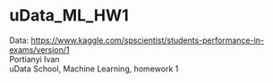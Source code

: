 # uData_ML_HW1
Data: https://www.kaggle.com/spscientist/students-performance-in-exams/version/1 <br>
Portianyi Ivan <br>
uData School, Machine Learning, homework 1 <br>
